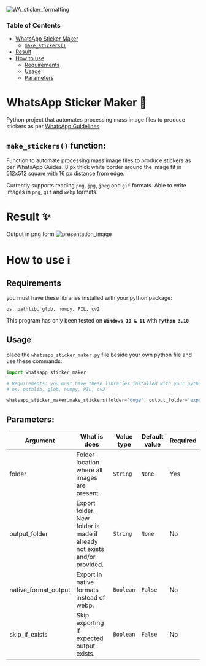 ![WA_sticker_formatting](https://socialify.git.ci/IshanJ25/WA_sticker_formatting/image?description=1&descriptionEditable=Python%20project%20that%20automates%20processing%20mass%20image%20files%20to%20produce%20stickers%20as%20per%20WhatsApp%20Guidelines&font=Inter&name=1&owner=1&pattern=Charlie%20Brown&theme=Auto)

### Table of Contents
- [WhatsApp Sticker Maker](#whatsapp-sticker-maker-)
  -  [`make_stickers()`](#make_stickers-function)
- [Result](#result-)
- [How to use](#how-to-use-ℹ%EF%B8%8F)
  - [Requirements](#requirements)
  - [Usage](#usage)
  - [Parameters](#prameters)


# WhatsApp Sticker Maker 🦩


Python project that automates processing mass image files to produce stickers as per [WhatsApp Guidelines](https://faq.whatsapp.com/1056840314992666/)


## `make_stickers()` function:

Function to automate processing mass image files to produce stickers as per WhatsApp Guides.
8 px thick white border around the image fit in 512x512 square with 16 px distance from edge.

Currently supports reading `png`, `jpg`, `jpeg` and `gif` formats.
Able to write images in `png`, `gif` and `webp` formats.


# Result ✨

Output in png form
![presentation_image](https://user-images.githubusercontent.com/86649457/147594726-66c99a45-fbe4-48e6-865a-d321d8283bc3.jpg)


# How to use ℹ️

## Requirements

you must have these libraries installed with your python package:

`os, pathlib, glob, numpy, PIL, cv2`

This program has only been tested on **`Windows 10 & 11`** with **`Python 3.10`**

## Usage
place the `whatsapp_sticker_maker.py` file beside your own python file and use these commands:

```Python
import whatsapp_sticker_maker

# Requirements: you must have these libraries installed with your python package
# os, pathlib, glob, numpy, PIL, cv2

whatsapp_sticker_maker.make_stickers(folder='doge', output_folder='exports', native_format_output=False, skip_if_exists=True)
```

## Parameters:

Argument | What is does | Value type | Default value | Required
--- | --- | --- | --- | --- 
folder | Folder location where all images are present. | `String` | `None` | Yes
output_folder | Export folder. New folder is made if already not exists and/or provided. | `String` | `None` | No
native_format_output | Export in native formats instead of webp. | `Boolean` | `False` | No
skip_if_exists | Skip exporting if expected output exists. | `Boolean` | `False` | No

